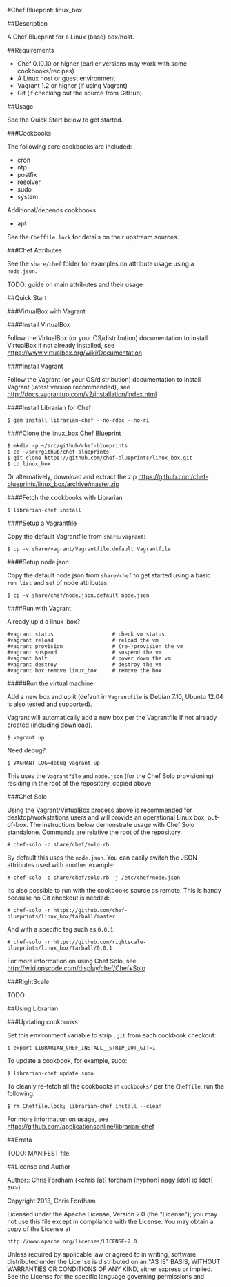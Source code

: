 #Chef Blueprint: linux_box

##Description

A Chef Blueprint for a Linux (base) box/host.

##Requirements

* Chef 0.10.10 or higher (earlier versions may work with some cookbooks/recipes)
* A Linux host or guest environment
* Vagrant 1.2 or higher (if using Vagrant)
* Git (if checking out the source from GitHub)

##Usage

See the Quick Start below to get started.

###Cookbooks

The following core cookbooks are included:

* cron
* ntp
* postfix
* resolver
* sudo
* system

Additional/depends cookbooks:

* apt

See the `Cheffile.lock` for details on their upstream sources.

###Chef Attributes

See the `share/chef` folder for examples on attribute usage using a `node.json`.

TODO: guide on main attributes and their usage

##Quick Start

###VirtualBox with Vagrant

####Install VirtualBox

Follow the VirtualBox (or your OS/distribution) documentation to install VirtualBox if not already installed, see https://www.virtualbox.org/wiki/Documentation

####Install Vagrant

Follow the Vagrant (or your OS/distribution) documentation to install Vagrant (latest version recommended), see http://docs.vagrantup.com/v2/installation/index.html

####Install Librarian for Chef

	$ gem install librarian-chef --no-rdoc --no-ri

####Clone the linux_box Chef Blueprint

	$ mkdir -p ~/src/github/chef-blueprints
	$ cd ~/src/github/chef-blueprints
	$ git clone https://github.com/chef-blueprints/linux_box.git
	$ cd linux_box

Or alternatively, download and extract the zip https://github.com/chef-blueprints/linux_box/archive/master.zip

####Fetch the cookbooks with Librarian

	$ librarian-chef install
  
####Setup a Vagrantfile

Copy the default Vagrantfile from `share/vagrant`:

	$ cp -v share/vagrant/Vagrantfile.default Vagrantfile

####Setup node.json

Copy the default node.json from `share/chef` to get started using a basic `run_list` and set of node attributes.

	$ cp -v share/chef/node.json.default node.json

####Run with Vagrant

Already up'd a linux_box?

	#vagrant status                   # check vm status
	#vagrant reload                   # reload the vm
	#vagrant provision                # (re-)provision the vm
	#vagrant suspend                  # suspend the vm
	#vagrant halt                     # power down the vm
	#vagrant destroy                  # destroy the vm
	#vagrant box remove linux_box     # remove the box

#####Run the virtual machine

Add a new box and up it (default in `Vagrantfile` is Debian 7.10, Ubuntu 12.04 is also tested and supported).

Vagrant will automatically add a new box per the Vagrantfile if not already created (including download).

	$ vagrant up

Need debug?

	$ VAGRANT_LOG=debug vagrant up
	
This uses the `Vagrantfile` and `node.json` (for the Chef Solo provisioning) residing in the root of the repository, copied above.

###Chef Solo

Using the Vagrant/VirtualBox process above is recommended for desktop/workstations users and will provide an operational Linux box, out-of-box.
The instructions below demonstrate usage with Chef Solo standalone. Commands are relative the root of the repository.

	# chef-solo -c share/chef/solo.rb
	
By default this uses the `node.json`. You can easily switch the JSON attributes used with another example:

	# chef-solo -c share/chef/solo.rb -j /etc/chef/node.json
	
Its also possible to run with the cookbooks source as remote. This is handy because no Git checkout is needed:

	# chef-solo -r https://github.com/chef-blueprints/linux_box/tarball/master
	
And with a specific tag such as `0.0.1`:

	# chef-solo -r https://github.com/rightscale-blueprints/linux_box/tarball/0.0.1

For more information on using Chef Solo, see http://wiki.opscode.com/display/chef/Chef+Solo

###RightScale

TODO

##Using Librarian

###Updating cookbooks

Set this environment variable to strip `.git` from each cookbook checkout:

	$ export LIBRARIAN_CHEF_INSTALL__STRIP_DOT_GIT=1

To update a cookbook, for example, sudo:
	
	$ librarian-chef update sudo

To cleanly re-fetch all the cookbooks in `cookbooks/` per the `Cheffile`, run the following:

	$ rm Cheffile.lock; librarian-chef install --clean

For more information on usage, see https://github.com/applicationsonline/librarian-chef

##Errata

TODO: MANIFEST file.

##License and Author

Author:: Chris Fordham (<chris [at] fordham [hyphon] nagy [dot] id [dot] au>)

Copyright 2013, Chris Fordham

Licensed under the Apache License, Version 2.0 (the "License");
you may not use this file except in compliance with the License.
You may obtain a copy of the License at

    http://www.apache.org/licenses/LICENSE-2.0

Unless required by applicable law or agreed to in writing, software
distributed under the License is distributed on an "AS IS" BASIS,
WITHOUT WARRANTIES OR CONDITIONS OF ANY KIND, either express or implied.
See the License for the specific language governing permissions and
